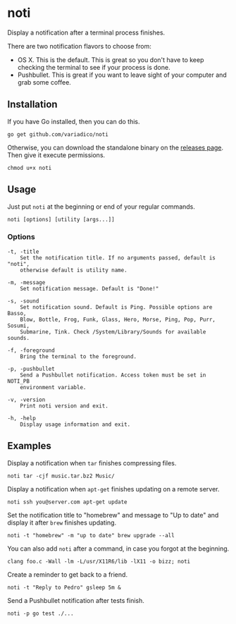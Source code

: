 # noti
Display a notification after a terminal process finishes.

There are two notification flavors to choose from:

* OS X. This is the default. This is great so you don't have to keep checking
the terminal to see if your process is done.
* Pushbullet. This is great if you want to leave sight of your computer and
grab some coffee.

## Installation
If you have Go installed, then you can do this.

```
go get github.com/variadico/noti
```

Otherwise, you can download the standalone binary on the
[releases page](https://github.com/variadico/noti/releases/latest). Then give
it execute permissions.

```
chmod u+x noti
```

## Usage
Just put `noti` at the beginning or end of your regular commands.

```
noti [options] [utility [args...]]
```

### Options
```
-t, -title
    Set the notification title. If no arguments passed, default is "noti",
    otherwise default is utility name.

-m, -message
    Set notification message. Default is "Done!"

-s, -sound
    Set notification sound. Default is Ping. Possible options are Basso,
    Blow, Bottle, Frog, Funk, Glass, Hero, Morse, Ping, Pop, Purr, Sosumi,
    Submarine, Tink. Check /System/Library/Sounds for available sounds.

-f, -foreground
    Bring the terminal to the foreground.

-p, -pushbullet
    Send a Pushbullet notification. Access token must be set in NOTI_PB
    environment variable.

-v, -version
    Print noti version and exit.

-h, -help
    Display usage information and exit.
```

## Examples
Display a notification when `tar` finishes compressing files.

```
noti tar -cjf music.tar.bz2 Music/
```

Display a notification when `apt-get` finishes updating on a remote server.

```
noti ssh you@server.com apt-get update
```

Set the notification title to "homebrew" and message to "Up to date" and
display it after `brew` finishes updating.

```
noti -t "homebrew" -m "up to date" brew upgrade --all
```

You can also add `noti` after a command, in case you forgot at the beginning.

```
clang foo.c -Wall -lm -L/usr/X11R6/lib -lX11 -o bizz; noti
```

Create a reminder to get back to a friend.

```
noti -t "Reply to Pedro" gsleep 5m &
```

Send a Pushbullet notification after tests finish.

```
noti -p go test ./...
```
